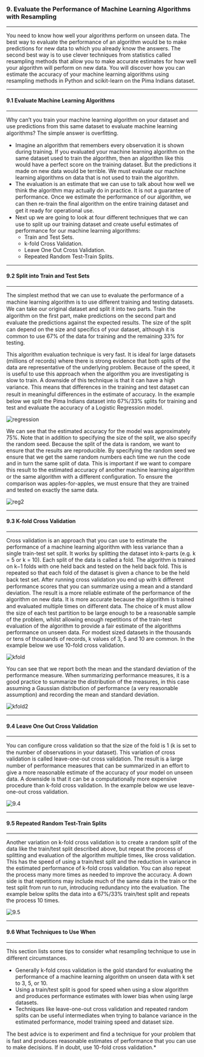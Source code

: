 ### 9. Evaluate the Performance of Machine Learning Algorithms with Resampling
----
You need to know how well your algorithms perform on unseen data. The best way to evaluate the performance of an algorithm would be to make predictions for new data to which you already know the answers. The second best way is to use clever techniques from statistics called resampling methods that allow you to make accurate estimates for how well your algorithm will perform on new data. You will discover how you can estimate the accuracy of your machine learning algorithms using resampling methods in Python and scikit-learn on the Pima Indians dataset.

--- 
#### 9.1 Evaluate Machine Learning Algorithms
---
Why can’t you train your machine learning algorithm on your dataset and use predictions from this same dataset to evaluate machine learning algorithms? The simple answer is overﬁtting. 
- Imagine an algorithm that remembers every observation it is shown during training. If you evaluated your machine learning algorithm on the same dataset used to train the algorithm, then an algorithm like this would have a perfect score on the training dataset. But the predictions it made on new data would be terrible. We must evaluate our machine learning algorithms on data that is not used to train the algorithm. 
- The evaluation is an estimate that we can use to talk about how well we think the algorithm may actually do in practice. It is not a guarantee of performance. Once we estimate the performance of our algorithm, we can then re-train the ﬁnal algorithm on the entire training dataset and get it ready for operational use. 
- Next up we are going to look at four diﬀerent techniques that we can use to split up our training dataset and create useful estimates of performance for our machine learning algorithms:
    - Train and Test Sets.
    - k-fold Cross Validation.
    - Leave One Out Cross Validation.
    - Repeated Random Test-Train Splits.

---
#### 9.2 Split into Train and Test Sets
----
The simplest method that we can use to evaluate the performance of a machine learning algorithm is to use diﬀerent training and testing datasets. We can take our original dataset and split it into two parts. Train the algorithm on the ﬁrst part, make predictions on the second part and evaluate the predictions against the expected results. The size of the split can depend on the size and speciﬁcs of your dataset, although it is common to use 67% of the data for training and the remaining 33% for testing. 

This algorithm evaluation technique is very fast. It is ideal for large datasets (millions of records) where there is strong evidence that both splits of the data are representative of the underlying problem. Because of the speed, it is useful to use this approach when the algorithm you are investigating is slow to train. A downside of this technique is that it can have a high variance. This means that diﬀerences in the training and test dataset can result in meaningful diﬀerences in the estimate of accuracy. In the example below we split the Pima Indians dataset into 67%/33% splits for training and test and evaluate the accuracy of a Logistic Regression model.

![regression](../Imgs/regression.PNG)    

We can see that the estimated accuracy for the model was approximately 75%. Note that in addition to specifying the size of the split, we also specify the random seed. Because the split of the data is random, we want to ensure that the results are reproducible. By specifying the random seed we ensure that we get the same random numbers each time we run the code and in turn the same split of data. This is important if we want to compare this result to the estimated accuracy of another machine learning algorithm or the same algorithm with a diﬀerent conﬁguration. To ensure the comparison was apples-for-apples, we must ensure that they are trained and tested on exactly the same data.

![reg2](../Imgs/reg2.PNG)

---
#### 9.3 K-fold Cross Validation  
----

Cross validation is an approach that you can use to estimate the performance of a machine learning algorithm with less variance than a single train-test set split. It works by splitting the dataset into k-parts (e.g. k = 5 or k = 10). Each split of the data is called a fold. The algorithm is trained on k−1 folds with one held back and tested on the held back fold. This is repeated so that each fold of the dataset is given a chance to be the held back test set. After running cross validation you end up with k diﬀerent performance scores that you can summarize using a mean and a standard deviation. The result is a more reliable estimate of the performance of the algorithm on new data. It is more accurate because the algorithm is trained and evaluated multiple times on diﬀerent data. The choice of k must allow the size of each test partition to be large enough to be a reasonable sample of the problem, whilst allowing enough repetitions of the train-test evaluation of the algorithm to provide a fair estimate of the algorithms performance on unseen data. For modest sized datasets in the thousands or tens of thousands of records, k values of 3, 5 and 10 are common. In the example below we use 10-fold cross validation.

![kfold](../Imgs/kfold.PNG)

You can see that we report both the mean and the standard deviation of the performance measure. When summarizing performance measures, it is a good practice to summarize the distribution of the measures, in this case assuming a Gaussian distribution of performance (a very reasonable assumption) and recording the mean and standard deviation.


![kfold2](../Imgs/kfold2.PNG)

---
#### 9.4 Leave One Out Cross Validation
----

You can conﬁgure cross validation so that the size of the fold is 1 (k is set to the number of observations in your dataset). This variation of cross validation is called leave-one-out cross validation. The result is a large number of performance measures that can be summarized in an eﬀort to give a more reasonable estimate of the accuracy of your model on unseen data. A downside is that it can be a computationally more expensive procedure than k-fold cross validation. In the example below we use leave-one-out cross validation.

![9.4](../Imgs/9.4.png)

---
#### 9.5 Repeated Random Test-Train Splits
----

Another variation on k-fold cross validation is to create a random split of the data like the train/test split described above, but repeat the process of splitting and evaluation of the algorithm multiple times, like cross validation. This has the speed of using a train/test split and the reduction in variance in the estimated performance of k-fold cross validation. You can also repeat the process many more times as needed to improve the accuracy. A down side is that repetitions may include much of the same data in the train or the test split from run to run, introducing redundancy into the evaluation. The example below splits the data into a 67%/33% train/test split and repeats the process 10 times.

![9.5](../Imgs/9.5.PNG)

---
#### 9.6 What Techniques to Use When
----
This section lists some tips to consider what resampling technique to use in diﬀerent circumstances.
* Generally k-fold cross validation is the gold standard for evaluating the performance of a machine learning algorithm on unseen data with k set to 3, 5, or 10.
* Using a train/test split is good for speed when using a slow algorithm and produces performance estimates with lower bias when using large datasets.
* Techniques like leave-one-out cross validation and repeated random splits can be useful intermediates when trying to balance variance in the estimated performance, model training speed and dataset size.

The best advice is to experiment and ﬁnd a technique for your problem that is fast and produces reasonable estimates of performance that you can use to make decisions. If in doubt, use 10-fold cross validation.*





